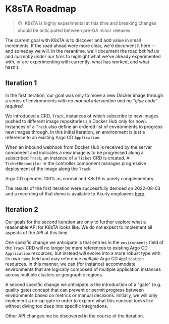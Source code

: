 # K8sTA Roadmap

> 🟡&nbsp;&nbsp;K8sTA is highly experimental at this time and breaking changes
> should be anticipated between pre-GA minor releases.

The current goal with K8sTA is to discover and add value in small increments. If
the road ahead were more clear, we'd document it here -- and someday we will. In
the meantime, we'll document the road _behind us_ and _currently under our
tires_ to highlight what we've already experimented with, or are experimenting
with currently, what has worked, and what hasn't.

## Iteration 1

In the first iteration, our goal was only to move a new Docker image through a
series of environments _with no manual intervention and no "glue code"
required._

We introduced a CRD, `Track`, instances of which subscribe to new images pushed
to different image repositories (in Docker Hub only for now). Instances of a
`Track` also define an ordered list of environments to progress new images
through. In this initial iteration, an environment is just a reference to an
existing Argo CD `Application`.

When an inbound webhook from Docker Hub is received by the server component and
indicates a new image is to be progressed along a subscribed `Track`, an
instance of a `Ticket` CRD is created. A `TicketReconciler` in the controller
component manages progressive deployment of the image along the `Track`.

Argo CD operates 100% as normal and K8sTA is purely complementary.

The results of the first iteration were successfully demoed on 2022-08-03 and
a recording of that demo is available to Akuity employees
[here](https://drive.google.com/file/d/1HfAaS9tky3QVof9xTvYugr55CwIhCOSJ/view?usp=sharing).

## Iteration 2

Our goals for the second iteration are only to further explore what a reasonable
API for K8sTA looks like. We do not expect to implement all aspects of the API
at this time.

One specific change we anticipate is that entries in the `environments` field of
the `Track` CRD will no longer be mere references to existing Argo CD
`Application` resources, but instead will evolve into a more robust type with
its own `name` field and may reference _multiple_ Argo CD `Application`
resources. In this manner, we can (for instance) accommodate environments that
are logically composed of multiple application instances across multiple
clusters or geographic regions.

A second specific change we anticipate is the introduction of a "gate" (e.g.
quality gate) concept that can prevent or permit progress between environments
based on metrics or manual decisions. Initially, we will only implement a no-op
gate in order to explore what this concept looks like without diving too deep
into specific integrations.

Other API changes me be discovered in the course of the iteration.

